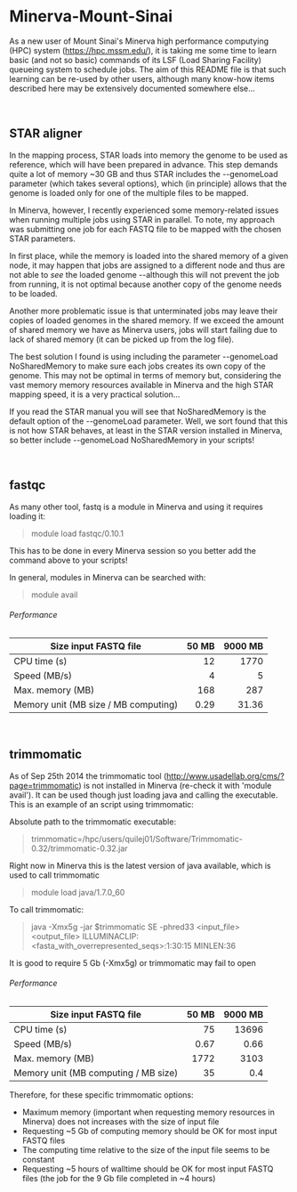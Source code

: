 Minerva-Mount-Sinai
===================

As a new user of Mount Sinai's Minerva high performance computying (HPC) system (https://hpc.mssm.edu/), it is taking me some time to learn basic (and not so basic) commands of its LSF (Load Sharing Facility) queueing system to schedule jobs. The aim of this README file is that such learning can be re-used by other users, although many know-how items described here may be extensively documented somewhere else...

<br>


## STAR aligner

In the mapping process, STAR loads into memory the genome to be used as reference, which will have been prepared in advance. This step demands quite a lot of memory ~30 GB and thus STAR includes the --genomeLoad parameter (which takes several options), which (in principle) allows that the genome is loaded only for one of the multiple files to be mapped. 

In Minerva, however, I recently experienced some memory-related issues when running multiple jobs using STAR in parallel. To note, my approach was submitting one job for each FASTQ file to be mapped with the chosen STAR parameters.

In first place, while the memory is loaded into the shared memory of a given node, it may happen that jobs are assigned to a different node and thus are not able to *see* the loaded genome --although this will not prevent the job from running, it is not optimal because another copy of the genome needs to be loaded.

Another more problematic issue is that unterminated jobs may leave their copies of loaded genomes in the shared memory. If we exceed the amount of shared memory we have as Minerva users, jobs will start failing due to lack of shared memory (it can be picked up from the log file).

The best solution I found is using including the parameter --genomeLoad NoSharedMemory to make sure each jobs creates its own copy of the genome. This may not be optimal in terms of memory but, considering the vast memory memory resources available in Minerva and the high STAR mapping speed, it is a very practical solution...

If you read the STAR manual you will see that NoSharedMemory is the default option of the --genomeLoad parameter. Well, we sort found that this is not how STAR behaves, at least in the STAR version installed in Minerva, so better include --genomeLoad NoSharedMemory in your scripts! 

<br>


## fastqc

As many other tool, fastq is a module in Minerva and using it requires loading it:

> module load fastqc/0.10.1

This has to be done in every Minerva session so you better add the command above to your scripts!

In general, modules in Minerva can be searched with:

> module avail

###### Performance

| Size input FASTQ file  | 50 MB  | 9000 MB  |
|---|--:|--:|
| CPU time (s) | 12  | 1770  |
| Speed (MB/s) | 4  | 5  |
| Max. memory (MB) | 168  | 287  |
| Memory unit (MB size / MB computing) | 0.29  | 31.36  |  

<br>


## trimmomatic

As of Sep 25th 2014 the trimmomatic tool (http://www.usadellab.org/cms/?page=trimmomatic) is not installed in Minerva (re-check it with 'module avail'). It can be used though just loading java and calling the executable. This is an example of an script using trimmomatic:

Absolute path to the trimmomatic executable:

> trimmomatic=/hpc/users/quilej01/Software/Trimmomatic-0.32/trimmomatic-0.32.jar

Right now in Minerva this is the latest version of java available, which is used to call trimmomatic

> module load java/1.7.0_60 

To call trimmomatic:

> java -Xmx5g -jar $trimmomatic SE -phred33 <input_file> <output_file> ILLUMINACLIP:<fasta_with_overrepresented_seqs>:1:30:15 MINLEN:36

It is good to require 5 Gb (-Xmx5g) or trimmomatic may fail to open

###### Performance

| Size input FASTQ file  | 50 MB  | 9000 MB  |
|---|--:|--:|
| CPU time (s) | 75  | 13696  |
| Speed (MB/s) | 0.67  | 0.66  |
| Max. memory (MB) | 1772  | 3103  |
| Memory unit (MB computing / MB size) | 35  | 0.4  |

Therefore, for these specific trimmomatic options:
  * Maximum memory (important when requesting memory resources in Minerva) does not increases with the size of input file
  * Requesting ~5 Gb of computing memory should be OK for most input FASTQ files
  * The computing time relative to the size of the input file seems to be constant
  * Requesting ~5 hours of walltime should be OK for most input FASTQ files (the job for the 9 Gb file completed in ~4 hours)
 


